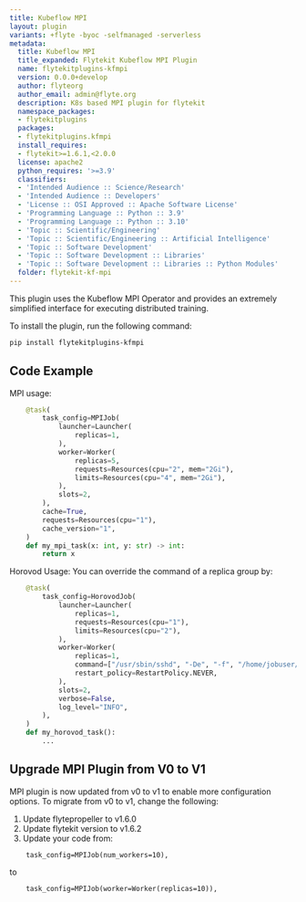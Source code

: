 ```yaml
---
title: Kubeflow MPI
layout: plugin
variants: +flyte -byoc -selfmanaged -serverless
metadata:
  title: Kubeflow MPI
  title_expanded: Flytekit Kubeflow MPI Plugin
  name: flytekitplugins-kfmpi
  version: 0.0.0+develop
  author: flyteorg
  author_email: admin@flyte.org
  description: K8s based MPI plugin for flytekit
  namespace_packages:
  - flytekitplugins
  packages:
  - flytekitplugins.kfmpi
  install_requires:
  - flytekit>=1.6.1,<2.0.0
  license: apache2
  python_requires: '>=3.9'
  classifiers:
  - 'Intended Audience :: Science/Research'
  - 'Intended Audience :: Developers'
  - 'License :: OSI Approved :: Apache Software License'
  - 'Programming Language :: Python :: 3.9'
  - 'Programming Language :: Python :: 3.10'
  - 'Topic :: Scientific/Engineering'
  - 'Topic :: Scientific/Engineering :: Artificial Intelligence'
  - 'Topic :: Software Development'
  - 'Topic :: Software Development :: Libraries'
  - 'Topic :: Software Development :: Libraries :: Python Modules'
  folder: flytekit-kf-mpi
---
```



This plugin uses the Kubeflow MPI Operator and provides an extremely simplified interface for executing distributed training.

To install the plugin, run the following command:

```bash
pip install flytekitplugins-kfmpi
```

## Code Example
MPI usage:
```python
    @task(
        task_config=MPIJob(
            launcher=Launcher(
                replicas=1,
            ),
            worker=Worker(
                replicas=5,
                requests=Resources(cpu="2", mem="2Gi"),
                limits=Resources(cpu="4", mem="2Gi"),
            ),
            slots=2,
        ),
        cache=True,
        requests=Resources(cpu="1"),
        cache_version="1",
    )
    def my_mpi_task(x: int, y: str) -> int:
        return x
```


Horovod Usage:
You can override the command of a replica group by:
```python
    @task(
        task_config=HorovodJob(
            launcher=Launcher(
                replicas=1,
                requests=Resources(cpu="1"),
                limits=Resources(cpu="2"),
            ),
            worker=Worker(
                replicas=1,
                command=["/usr/sbin/sshd", "-De", "-f", "/home/jobuser/.sshd_config"],
                restart_policy=RestartPolicy.NEVER,
            ),
            slots=2,
            verbose=False,
            log_level="INFO",
        ),
    )
    def my_horovod_task():
        ...
```




## Upgrade MPI Plugin from V0 to V1
MPI plugin is now updated from v0 to v1 to enable more configuration options.
To migrate from v0 to v1, change the following:
1. Update flytepropeller to v1.6.0
2. Update flytekit version to v1.6.2
3. Update your code from:
```
    task_config=MPIJob(num_workers=10),
```
to
```
    task_config=MPIJob(worker=Worker(replicas=10)),
```
